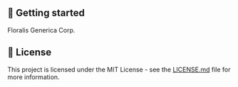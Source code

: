 ## 🚀 Getting started

Floralis Generica Corp.

## 📝 License

This project is licensed under the MIT License - see the [LICENSE.md](LICENSE.md) file for more information.
